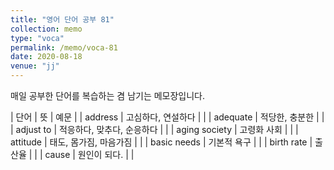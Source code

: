 ```yaml
---
title: "영어 단어 공부 81"
collection: memo
type: "voca"
permalink: /memo/voca-81
date: 2020-08-18
venue: "jj"
---
```


매일 공부한 단어를 복습하는 겸 남기는 메모장입니다.

| 단어 | 뜻 | 예문 |
| address | 고심하다, 연설하다 |  |
| adequate | 적당한, 충분한 |  |
| adjust to | 적응하다, 맞추다, 순응하다 |  |
| aging society | 고령화 사회 |  |
| attitude | 태도, 몸가짐, 마음가짐 |  |
| basic needs | 기본적 욕구 |  |
| birth rate | 출산율 |  |
| cause | 원인이 되다. |  |




























